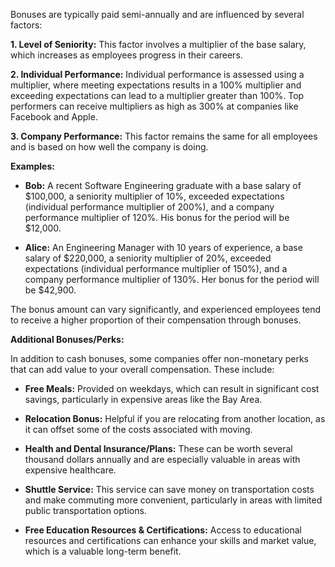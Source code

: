 Bonuses are typically paid semi-annually and are influenced by several factors:

**1. Level of Seniority:** This factor involves a multiplier of the base salary, which increases as employees progress in their careers.

**2. Individual Performance:** Individual performance is assessed using a multiplier, where meeting expectations results in a 100% multiplier and exceeding expectations can lead to a multiplier greater than 100%. Top performers can receive multipliers as high as 300% at companies like Facebook and Apple.

**3. Company Performance:** This factor remains the same for all employees and is based on how well the company is doing.

**Examples:**
- **Bob:** A recent Software Engineering graduate with a base salary of $100,000, a seniority multiplier of 10%, exceeded expectations (individual performance multiplier of 200%), and a company performance multiplier of 120%. His bonus for the period will be $12,000.

- **Alice:** An Engineering Manager with 10 years of experience, a base salary of $220,000, a seniority multiplier of 20%, exceeded expectations (individual performance multiplier of 150%), and a company performance multiplier of 130%. Her bonus for the period will be $42,900.

The bonus amount can vary significantly, and experienced employees tend to receive a higher proportion of their compensation through bonuses.

**Additional Bonuses/Perks:**

In addition to cash bonuses, some companies offer non-monetary perks that can add value to your overall compensation. These include:

- **Free Meals:** Provided on weekdays, which can result in significant cost savings, particularly in expensive areas like the Bay Area.

- **Relocation Bonus:** Helpful if you are relocating from another location, as it can offset some of the costs associated with moving.

- **Health and Dental Insurance/Plans:** These can be worth several thousand dollars annually and are especially valuable in areas with expensive healthcare.

- **Shuttle Service:** This service can save money on transportation costs and make commuting more convenient, particularly in areas with limited public transportation options.

- **Free Education Resources & Certifications:** Access to educational resources and certifications can enhance your skills and market value, which is a valuable long-term benefit.